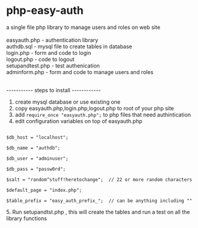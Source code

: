 php-easy-auth
=============

a single file php library to manage users and roles on web site<br>
<br>
easyauth.php - authentication library<br>
authdb.sql - mysql file to create tables in database<br>
login.php - form and code to login<br>
logout.php - code to logout<br>
setupandtest.php - test authenication<br>
adminform.php - form and code to manage users and roles<br>
<br>



----------- steps to install ------------

1. create mysql database or use existing one
2. copy easyauth.php,login.php,logout.php to root of your php site
3. add `require_once "easyauth.php";` to php files that need authintication
4. edit configuration variables on top of easyauth.php<br>
<code>
$db_host = "localhost";<br>
$db_name = "authdb";<br>
$db_user = "adminuser";<br>
$db_pass = "passw0rd";<br>
$salt = "random^stuff!heretochange";  // 22 or more random characters<br>
$default_page = "index.php";<br>
$table_prefix = "easy_auth_prefix_";  // can be anything including ""<br>
</code>
5. Run setupandtst.php , this will create the tables and run a test on all the library functions



        


